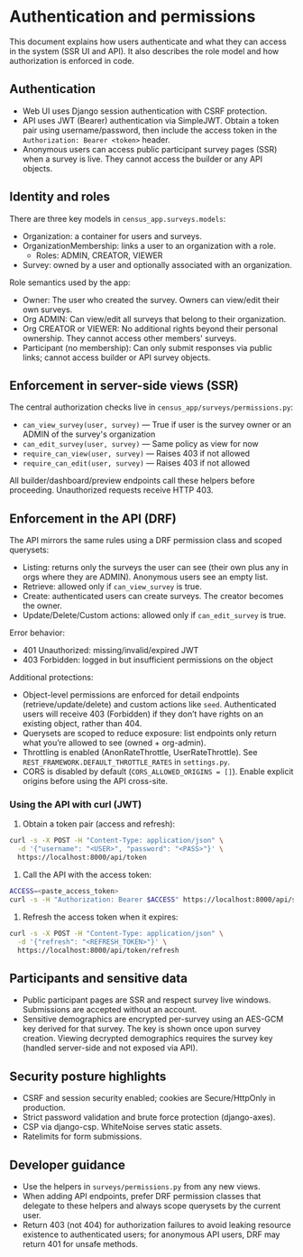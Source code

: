 # Authentication and permissions

This document explains how users authenticate and what they can access in the system (SSR UI and API). It also describes the role model and how authorization is enforced in code.

## Authentication

- Web UI uses Django session authentication with CSRF protection.
- API uses JWT (Bearer) authentication via SimpleJWT. Obtain a token pair using username/password, then include the access token in the `Authorization: Bearer <token>` header.
- Anonymous users can access public participant survey pages (SSR) when a survey is live. They cannot access the builder or any API objects.

## Identity and roles

There are three key models in `census_app.surveys.models`:

- Organization: a container for users and surveys.
- OrganizationMembership: links a user to an organization with a role.
  - Roles: ADMIN, CREATOR, VIEWER
- Survey: owned by a user and optionally associated with an organization.

Role semantics used by the app:

- Owner: The user who created the survey. Owners can view/edit their own surveys.
- Org ADMIN: Can view/edit all surveys that belong to their organization.
- Org CREATOR or VIEWER: No additional rights beyond their personal ownership. They cannot access other members' surveys.
- Participant (no membership): Can only submit responses via public links; cannot access builder or API survey objects.

## Enforcement in server-side views (SSR)

The central authorization checks live in `census_app/surveys/permissions.py`:

- `can_view_survey(user, survey)` — True if user is the survey owner or an ADMIN of the survey's organization
- `can_edit_survey(user, survey)` — Same policy as view for now
- `require_can_view(user, survey)` — Raises 403 if not allowed
- `require_can_edit(user, survey)` — Raises 403 if not allowed

All builder/dashboard/preview endpoints call these helpers before proceeding. Unauthorized requests receive HTTP 403.

## Enforcement in the API (DRF)

The API mirrors the same rules using a DRF permission class and scoped querysets:

- Listing: returns only the surveys the user can see (their own plus any in orgs where they are ADMIN). Anonymous users see an empty list.
- Retrieve: allowed only if `can_view_survey` is true.
- Create: authenticated users can create surveys. The creator becomes the owner.
- Update/Delete/Custom actions: allowed only if `can_edit_survey` is true.

Error behavior:

- 401 Unauthorized: missing/invalid/expired JWT
- 403 Forbidden: logged in but insufficient permissions on the object

Additional protections:

- Object-level permissions are enforced for detail endpoints (retrieve/update/delete) and custom actions like `seed`. Authenticated users will receive 403 (Forbidden) if they don’t have rights on an existing object, rather than 404.
- Querysets are scoped to reduce exposure: list endpoints only return what you’re allowed to see (owned + org-admin).
- Throttling is enabled (AnonRateThrottle, UserRateThrottle). See `REST_FRAMEWORK.DEFAULT_THROTTLE_RATES` in `settings.py`.
- CORS is disabled by default (`CORS_ALLOWED_ORIGINS = []`). Enable explicit origins before using the API cross-site.

### Using the API with curl (JWT)

1. Obtain a token pair (access and refresh):

```sh
curl -s -X POST -H "Content-Type: application/json" \
  -d '{"username": "<USER>", "password": "<PASS>"}' \
  https://localhost:8000/api/token
```

1. Call the API with the access token:

```sh
ACCESS=<paste_access_token>
curl -s -H "Authorization: Bearer $ACCESS" https://localhost:8000/api/surveys/
```

1. Refresh the access token when it expires:

```sh
curl -s -X POST -H "Content-Type: application/json" \
  -d '{"refresh": "<REFRESH_TOKEN>"}' \
  https://localhost:8000/api/token/refresh
```

## Participants and sensitive data

- Public participant pages are SSR and respect survey live windows. Submissions are accepted without an account.
- Sensitive demographics are encrypted per-survey using an AES-GCM key derived for that survey. The key is shown once upon survey creation. Viewing decrypted demographics requires the survey key (handled server-side and not exposed via API).

## Security posture highlights

- CSRF and session security enabled; cookies are Secure/HttpOnly in production.
- Strict password validation and brute force protection (django-axes).
- CSP via django-csp. WhiteNoise serves static assets.
- Ratelimits for form submissions.

## Developer guidance

- Use the helpers in `surveys/permissions.py` from any new views.
- When adding API endpoints, prefer DRF permission classes that delegate to these helpers and always scope querysets by the current user.
- Return 403 (not 404) for authorization failures to avoid leaking resource existence to authenticated users; for anonymous API users, DRF may return 401 for unsafe methods.
